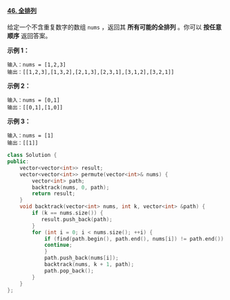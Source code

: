 #### [46. 全排列](https://leetcode-cn.com/problems/permutations/)

给定一个不含重复数字的数组 `nums` ，返回其 **所有可能的全排列** 。你可以 **按任意顺序** 返回答案。

 

**示例 1：**

```
输入：nums = [1,2,3]
输出：[[1,2,3],[1,3,2],[2,1,3],[2,3,1],[3,1,2],[3,2,1]]
```

**示例 2：**

```
输入：nums = [0,1]
输出：[[0,1],[1,0]]
```

**示例 3：**

```
输入：nums = [1]
输出：[[1]]
```

 

```C++
class Solution {
public:
    vector<vector<int>> result;
    vector<vector<int>> permute(vector<int>& nums) {
        vector<int> path;
        backtrack(nums, 0, path);
        return result;
    }
    void backtrack(vector<int> nums, int k, vector<int> &path) {
        if (k == nums.size()) {
           result.push_back(path);
        }
        for (int i = 0; i < nums.size(); ++i) {
            if (find(path.begin(), path.end(), nums[i]) != path.end()) {
            continue;
            }
            path.push_back(nums[i]);
            backtrack(nums, k + 1, path);
            path.pop_back();
        }
    }
};
```

